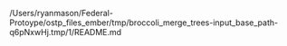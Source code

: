 /Users/ryanmason/Federal-Protoype/ostp_files_ember/tmp/broccoli_merge_trees-input_base_path-q6pNxwHj.tmp/1/README.md